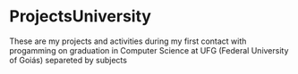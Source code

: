 # ProjectsUniversity
These are my projects and activities during my first contact with progamming on graduation in Computer Science at UFG (Federal University of Goiás) separeted by subjects
